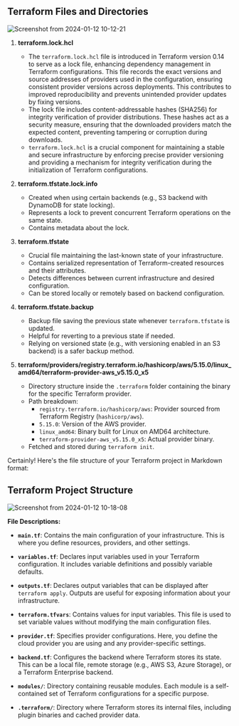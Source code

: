 ## Terraform Files and Directories
![Screenshot from 2024-01-12 10-12-21](https://github.com/satyanarayana-senapathi/DevOps/assets/119926529/5d9fce0c-2f1e-45ed-a9a6-40b998f228ee)

1. **terraform.lock.hcl**
   - The `terraform.lock.hcl` file is introduced in Terraform version 0.14 to serve as a lock file, enhancing dependency management in Terraform configurations. This file records the exact versions and source addresses of providers used in the configuration, ensuring consistent provider versions across deployments. This contributes to improved reproducibility and prevents unintended provider updates by fixing versions.
   - The lock file includes content-addressable hashes (SHA256) for integrity verification of provider distributions. These hashes act as a security measure, ensuring that the downloaded providers match the expected content, preventing tampering or corruption during downloads.
   - `terraform.lock.hcl` is a crucial component for maintaining a stable and secure infrastructure by enforcing precise provider versioning and providing a mechanism for integrity verification during the initialization of Terraform configurations.


2. **terraform.tfstate.lock.info**
   - Created when using certain backends (e.g., S3 backend with DynamoDB for state locking).
   - Represents a lock to prevent concurrent Terraform operations on the same state.
   - Contains metadata about the lock.

3. **terraform.tfstate**
   - Crucial file maintaining the last-known state of your infrastructure.
   - Contains serialized representation of Terraform-created resources and their attributes.
   - Detects differences between current infrastructure and desired configuration.
   - Can be stored locally or remotely based on backend configuration.

4. **terraform.tfstate.backup**
   - Backup file saving the previous state whenever `terraform.tfstate` is updated.
   - Helpful for reverting to a previous state if needed.
   - Relying on versioned state (e.g., with versioning enabled in an S3 backend) is a safer backup method.

5. **terraform/providers/registry.terraform.io/hashicorp/aws/5.15.0/linux_amd64/terraform-provider-aws_v5.15.0_x5**
   - Directory structure inside the `.terraform` folder containing the binary for the specific Terraform provider.
   - Path breakdown:
     - `registry.terraform.io/hashicorp/aws`: Provider sourced from Terraform Registry (`hashicorp/aws`).
     - `5.15.0`: Version of the AWS provider.
     - `linux_amd64`: Binary built for Linux on AMD64 architecture.
     - `terraform-provider-aws_v5.15.0_x5`: Actual provider binary.
   - Fetched and stored during `terraform init`.


Certainly! Here's the file structure of your Terraform project in Markdown format:


## Terraform Project Structure

![Screenshot from 2024-01-12 10-18-08](https://github.com/satyanarayana-senapathi/DevOps/assets/119926529/95b1de40-dbd7-4bf3-89d1-bc42827b6b79)



**File Descriptions:**

- **`main.tf`**: Contains the main configuration of your infrastructure. This is where you define resources, providers, and other settings.

- **`variables.tf`**: Declares input variables used in your Terraform configuration. It includes variable definitions and possibly variable defaults.

- **`outputs.tf`**: Declares output variables that can be displayed after `terraform apply`. Outputs are useful for exposing information about your infrastructure.

- **`terraform.tfvars`**: Contains values for input variables. This file is used to set variable values without modifying the main configuration files.

- **`provider.tf`**: Specifies provider configurations. Here, you define the cloud provider you are using and any provider-specific settings.

- **`backend.tf`**: Configures the backend where Terraform stores its state. This can be a local file, remote storage (e.g., AWS S3, Azure Storage), or a Terraform Enterprise backend.

- **`modules/`**: Directory containing reusable modules. Each module is a self-contained set of Terraform configurations for a specific purpose.

- **`.terraform/`**: Directory where Terraform stores its internal files, including plugin binaries and cached provider data.
